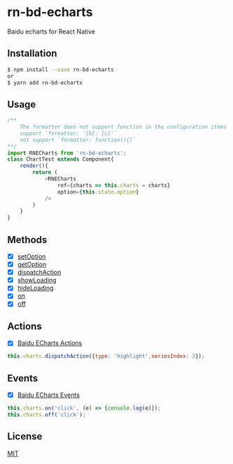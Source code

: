 # rn-bd-echarts
Baidu echarts for React Native

## Installation

```bash
$ npm install --save rn-bd-echarts
or
$ yarn add rn-bd-echarts
```

## Usage
```js
/**
    The formatter does not support function in the configuration items
    support `formatter: '{b}: {c}'`
    not support `formatter: function(){}`
**/
import RNECharts from 'rn-bd-echarts';
class ChartTest extends Component{
    render(){
        return (
            <RNECharts
                ref={charts => this.charts = charts} 
                option={this.state.option}
            />
        )
    }
}
```

## Methods

- [x] [setOption](http://echarts.baidu.com/api.html#echartsInstance.setOption)
- [x] [getOption](http://echarts.baidu.com/api.html#echartsInstance.getOption)
- [x] [dispatchAction](http://echarts.baidu.com/api.html#echartsInstance.setOption)
- [x] [showLoading](http://echarts.baidu.com/api.html#echartsInstance.showLoading)
- [x] [hideLoading](http://echarts.baidu.com/api.html#echartsInstance.hideLoading)
- [x] [on](http://echarts.baidu.com/api.html#echartsInstance.on)
- [x] [off](http://echarts.baidu.com/api.html#echartsInstance.off)

## Actions
- [x] [Baidu ECharts Actions](http://echarts.baidu.com/api.html#action)

```js
this.charts.dispatchAction({type: 'highlight',seriesIndex: 2});
```

## Events
- [x] [Baidu ECharts Events](http://echarts.baidu.com/api.html#events)

```js
this.charts.on('click', (e) => {console.log(e)});
this.charts.off('click');
```


## License

[MIT](LICENSE)